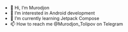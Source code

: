 - 👋 Hi, I’m Murodjon
- 👀 I’m interested in Android development
- 🌱 I’m currently learning Jetpack Compose
- 📫 How to reach me @Murodjon_Tolipov on Telegram
